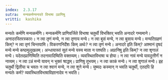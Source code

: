 ```yaml
---
index:  2.3.17
sutra:  मन्यकर्मण्यनादरे विभाषा ऽप्राणिषु
vritti:  kashika 
---
```


मन्यतेः कर्मणि मन्यकर्मणि। मन्यकर्मणि प्राणिवर्जिते विभाषा चतुर्थी विभक्तिर् भवति अनादरे गम्यमाने। अनादरस्तिरस्कारः। न त्वा तृणं मन्ये, न त्वा तृणाय मन्ये। न त्वा बुसं मन्ये, न त्वा बुसाय मन्ये। मन्यतिग्रहणं किम्? न त्वा तृणं चिन्तयामि। विकरणनिर्देशः किम् अर्थः? न त्वा तृणं मन्वे। अनादरे इति किम्? अश्मानं दृषदं मन्ये मन्ये कष्ठमुलूखलम्। अन्धायास्तं सुतं मन्ये यस्य माता न पश्यति। अप्रानिषु इति किम्? न त्वा शृगालं मन्ये। यदेतदप्राणिष्विति तदनावादिष्विति वक्तव्यम्। व्यवस्थितविभाषा च ज्ञेया। न त्वा नावं मन्ये यावदुत्तीर्णं न नाव्यम्। न त्वा ऽन्नं मन्ये यावन् न भुक्तं श्राद्धम्। प्राणिषु तूभयम्। न त्वा काकं मन्ये। न त्वा शृगालं मन्ये। इह चतुर्थी द्वितीया च भवतः न त्वा श्वानं मन्ये, न त्वा शुने मन्ये। युष्मदः कस्मान् न भवति चतुर्थी, एतदपि हि मन्यतेः कर्म? व्यवस्थितविभाषाविज्ञानादेव न भवति।

